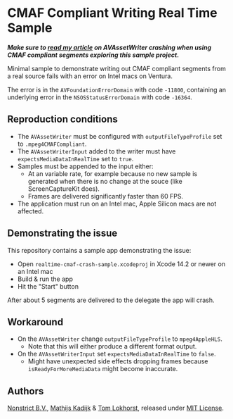 # CMAF Compliant Writing Real Time Sample

_**Make sure to [read my article](https://nonstrict.eu/blog/2023/avassetwriter-crash-when-using-CMAF/) on AVAssetWriter crashing when using CMAF compliant segments exploring this sample project.**_

Minimal sample to demonstrate writing out CMAF compliant segments from a real source fails with an error on Intel macs on Ventura.

The error is in the `AVFoundationErrorDomain` with code `-11800`, containing an underlying error in the `NSOSStatusErrorDomain` with code `-16364`.

## Reproduction conditions

- The `AVAssetWriter` must be configured with `outputFileTypeProfile` set to `.mpeg4CMAFCompliant`.
- The `AVAssetWriterInput` added to the writer must have `expectsMediaDataInRealTime` set to `true`.
- Samples must be appended to the input either:
  - At an variable rate, for example because no new sample is generated when there is no change at the souce (like ScreenCaptureKit does).
  - Frames are delivered significantly faster than 60 FPS.
- The application must run on an Intel mac, Apple Silicon macs are not affected.

## Demonstrating the issue

This repository contains a sample app demonstrating the issue:
- Open `realtime-cmaf-crash-sample.xcodeproj` in Xcode 14.2 or newer on an Intel mac
- Build & run the app
- Hit the "Start" button

After about 5 segments are delivered to the delegate the app will crash.

## Workaround

- On the `AVAssetWriter` change `outputFileTypeProfile` to `mpeg4AppleHLS`.
  - Note that this will either produce a different format output.
- On the `AVAssetWriterInput` set `expectsMediaDataInRealTime` to `false`.
  - Might have unexpected side effects dropping frames because `isReadyForMoreMediaData` might become inaccurate.

## Authors

[Nonstrict B.V.](https://nonstrict.eu), [Mathijs Kadijk](https://github.com/mac-cain13) & [Tom Lokhorst](https://github.com/tomlokhorst), released under [MIT License](LICENSE.md).
